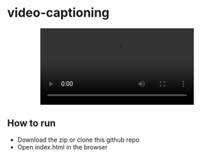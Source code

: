 # video-captioning

<div align="center">
    <video src="./video_captioning.mp4" width="70%" autoplay />
</div>

## How to run

- Download the zip or clone this github repo
- Open index.html in the browser

